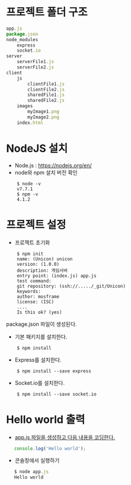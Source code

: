 # 프로젝트 폴더 구조

```js
app.js
package.json
node_modules
    express
    socket.io
server
    serverFile1.js
    serverFile2.js
client
    js
        clientFile1.js
        clientFile2.js
        sharedFile1.js
        sharedFile2.js
    images
        myImage1.png
        myImage2.png
    index.html
```

# NodeJS 설치
- Node.js : https://nodejs.org/en/
- node와 npm 설치 버전 확인
```node
    $ node -v
    v7.7.1
    $ npm -v
    4.1.2
```

# 프로젝트 설정
- 프로젝트 초기화
```node
    $ npm init
    name: (Unicon) unicon
    version: (1.0.0)
    description: 게임서버
    entry point: (index.js) app.js
    test command:
    git repository: (ssh://...../_git/Unicon)
    keywords:
    author: mosframe
    license: (ISC)
    ....
    Is this ok? (yes)
```
package.json 파일이 생성된다.
- 기본 패키지를 설치한다.
```node
    $ npm install
```
- Express를  설치한다.
```node
    $ npm install --save express
```
- Socket.io를 설치한다.
```node
    $ npm install --save socket.io
```

# Hello world 출력
- [app.js 파일을 생성하고 다음 내용을 코딩한다.](../../../server/01-tutorial/01/app.01.js)
```js
   console.log('Hello world');
```
- 콘솔창에서 실행하기
```js
   $ node app.js
   Hello world
```
